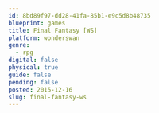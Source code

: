 ```yaml
---
id: 8bd89f97-dd28-41fa-85b1-e9c5d8b48735
blueprint: games
title: Final Fantasy [WS]
platform: wonderswan
genre:
  - rpg
digital: false
physical: true
guide: false
pending: false
posted: 2015-12-16
slug: final-fantasy-ws
---
```

